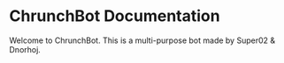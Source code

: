 # ChrunchBot Documentation

Welcome to ChrunchBot. This is a multi-purpose bot made by Super02 & Dnorhoj.

